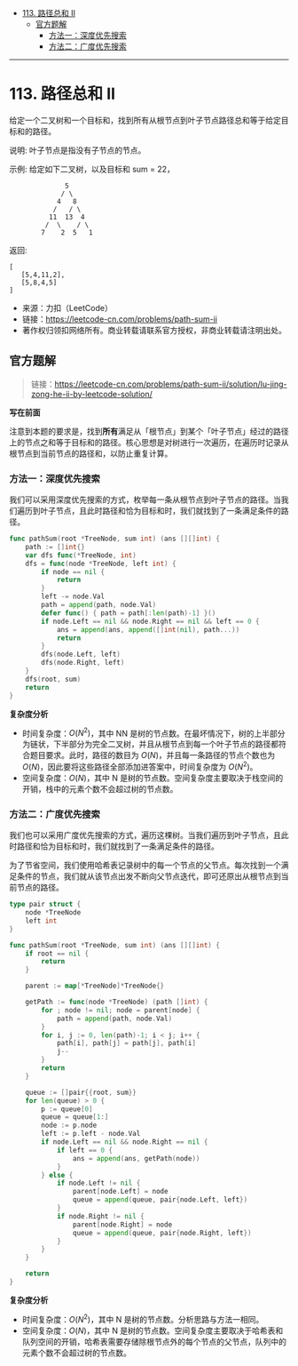 - [113. 路径总和 II](#113-路径总和-ii)
  - [官方题解](#官方题解)
    - [方法一：深度优先搜索](#方法一深度优先搜索)
    - [方法二：广度优先搜索](#方法二广度优先搜索)

------------------------------

# 113. 路径总和 II

给定一个二叉树和一个目标和，找到所有从根节点到叶子节点路径总和等于给定目标和的路径。

说明: 叶子节点是指没有子节点的节点。

示例:
给定如下二叉树，以及目标和 sum = 22，

```
              5
             / \
            4   8
           /   / \
          11  13  4
         /  \    / \
        7    2  5   1
```

返回:

```
[
   [5,4,11,2],
   [5,8,4,5]
]
```

- 来源：力扣（LeetCode）
- 链接：https://leetcode-cn.com/problems/path-sum-ii
- 著作权归领扣网络所有。商业转载请联系官方授权，非商业转载请注明出处。


## 官方题解

> 链接：https://leetcode-cn.com/problems/path-sum-ii/solution/lu-jing-zong-he-ii-by-leetcode-solution/

**写在前面**

注意到本题的要求是，找到**所有**满足从「根节点」到某个「叶子节点」经过的路径上的节点之和等于目标和的路径。核心思想是对树进行一次遍历，在遍历时记录从根节点到当前节点的路径和，以防止重复计算。

### 方法一：深度优先搜索

我们可以采用深度优先搜索的方式，枚举每一条从根节点到叶子节点的路径。当我们遍历到叶子节点，且此时路径和恰为目标和时，我们就找到了一条满足条件的路径。

```go
func pathSum(root *TreeNode, sum int) (ans [][]int) {
    path := []int{}
    var dfs func(*TreeNode, int)
    dfs = func(node *TreeNode, left int) {
        if node == nil {
            return
        }
        left -= node.Val
        path = append(path, node.Val)
        defer func() { path = path[:len(path)-1] }()
        if node.Left == nil && node.Right == nil && left == 0 {
            ans = append(ans, append([]int(nil), path...))
            return
        }
        dfs(node.Left, left)
        dfs(node.Right, left)
    }
    dfs(root, sum)
    return
}
```

**复杂度分析**

- 时间复杂度：$O(N^2)$，其中 NN 是树的节点数。在最坏情况下，树的上半部分为链状，下半部分为完全二叉树，并且从根节点到每一个叶子节点的路径都符合题目要求。此时，路径的数目为 $O(N)$，并且每一条路径的节点个数也为 $O(N)$，因此要将这些路径全部添加进答案中，时间复杂度为 $O(N^2)$。 
- 空间复杂度：$O(N)$，其中 N 是树的节点数。空间复杂度主要取决于栈空间的开销，栈中的元素个数不会超过树的节点数。


### 方法二：广度优先搜索

我们也可以采用广度优先搜索的方式，遍历这棵树。当我们遍历到叶子节点，且此时路径和恰为目标和时，我们就找到了一条满足条件的路径。

为了节省空间，我们使用哈希表记录树中的每一个节点的父节点。每次找到一个满足条件的节点，我们就从该节点出发不断向父节点迭代，即可还原出从根节点到当前节点的路径。

```go
type pair struct {
    node *TreeNode
    left int
}

func pathSum(root *TreeNode, sum int) (ans [][]int) {
    if root == nil {
        return
    }

    parent := map[*TreeNode]*TreeNode{}

    getPath := func(node *TreeNode) (path []int) {
        for ; node != nil; node = parent[node] {
            path = append(path, node.Val)
        }
        for i, j := 0, len(path)-1; i < j; i++ {
            path[i], path[j] = path[j], path[i]
            j--
        }
        return
    }

    queue := []pair{{root, sum}}
    for len(queue) > 0 {
        p := queue[0]
        queue = queue[1:]
        node := p.node
        left := p.left - node.Val
        if node.Left == nil && node.Right == nil {
            if left == 0 {
                ans = append(ans, getPath(node))
            }
        } else {
            if node.Left != nil {
                parent[node.Left] = node
                queue = append(queue, pair{node.Left, left})
            }
            if node.Right != nil {
                parent[node.Right] = node
                queue = append(queue, pair{node.Right, left})
            }
        }
    }

    return
}
```

**复杂度分析**

- 时间复杂度：$O(N^2)$，其中 N 是树的节点数。分析思路与方法一相同。 
- 空间复杂度：$O(N)$，其中 N 是树的节点数。空间复杂度主要取决于哈希表和队列空间的开销，哈希表需要存储除根节点外的每个节点的父节点，队列中的元素个数不会超过树的节点数。
